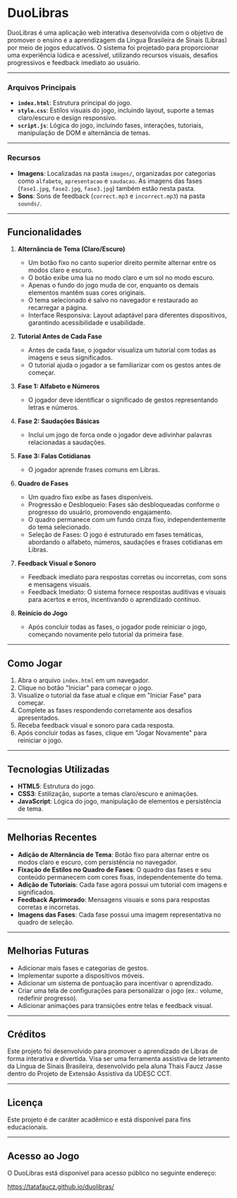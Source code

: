 # DuoLibras

DuoLibras é uma aplicação web interativa desenvolvida com o objetivo de promover o ensino e a aprendizagem da Língua Brasileira de Sinais (Libras) por meio de jogos educativos. O sistema foi projetado para proporcionar uma experiência lúdica e acessível, utilizando recursos visuais, desafios progressivos e feedback imediato ao usuário.

---

### Arquivos Principais

- **`index.html`**: Estrutura principal do jogo.
- **`style.css`**: Estilos visuais do jogo, incluindo layout, suporte a temas claro/escuro e design responsivo.
- **`script.js`**: Lógica do jogo, incluindo fases, interações, tutoriais, manipulação de DOM e alternância de temas.

---

### Recursos

- **Imagens**: Localizadas na pasta `images/`, organizadas por categorias como `alfabeto`, `apresentacao` e `saudacao`. As imagens das fases (`fase1.jpg`, `fase2.jpg`, `fase3.jpg`) também estão nesta pasta.
- **Sons**: Sons de feedback (`correct.mp3` e `incorrect.mp3`) na pasta `sounds/`.

---

## Funcionalidades

1. **Alternância de Tema (Claro/Escuro)**

   - Um botão fixo no canto superior direito permite alternar entre os modos claro e escuro.
   - O botão exibe uma lua no modo claro e um sol no modo escuro.
   - Apenas o fundo do jogo muda de cor, enquanto os demais elementos mantêm suas cores originais.
   - O tema selecionado é salvo no navegador e restaurado ao recarregar a página.
   - Interface Responsiva: Layout adaptável para diferentes dispositivos, garantindo acessibilidade e usabilidade.

2. **Tutorial Antes de Cada Fase**

   - Antes de cada fase, o jogador visualiza um tutorial com todas as imagens e seus significados.
   - O tutorial ajuda o jogador a se familiarizar com os gestos antes de começar.

3. **Fase 1: Alfabeto e Números**

   - O jogador deve identificar o significado de gestos representando letras e números.

4. **Fase 2: Saudações Básicas**

   - Inclui um jogo de forca onde o jogador deve adivinhar palavras relacionadas a saudações.

5. **Fase 3: Falas Cotidianas**

   - O jogador aprende frases comuns em Libras.

6. **Quadro de Fases**

   - Um quadro fixo exibe as fases disponíveis.
   - Progressão e Desbloqueio: Fases são desbloqueadas conforme o progresso do usuário, promovendo engajamento.
   - O quadro permanece com um fundo cinza fixo, independentemente do tema selecionado.
   - Seleção de Fases: O jogo é estruturado em fases temáticas, abordando o alfabeto, números, saudações e frases cotidianas em Libras.

7. **Feedback Visual e Sonoro**

   - Feedback imediato para respostas corretas ou incorretas, com sons e mensagens visuais.
   - Feedback Imediato: O sistema fornece respostas auditivas e visuais para acertos e erros, incentivando o aprendizado contínuo.

8. **Reinício do Jogo**

   - Após concluir todas as fases, o jogador pode reiniciar o jogo, começando novamente pelo tutorial da primeira fase.
  
---

## Como Jogar

1. Abra o arquivo `index.html` em um navegador.
2. Clique no botão "Iniciar" para começar o jogo.
3. Visualize o tutorial da fase atual e clique em "Iniciar Fase" para começar.
4. Complete as fases respondendo corretamente aos desafios apresentados.
5. Receba feedback visual e sonoro para cada resposta.
6. Após concluir todas as fases, clique em "Jogar Novamente" para reiniciar o jogo.

---

## Tecnologias Utilizadas

- **HTML5**: Estrutura do jogo.
- **CSS3**: Estilização, suporte a temas claro/escuro e animações.
- **JavaScript**: Lógica do jogo, manipulação de elementos e persistência de tema.

---

## Melhorias Recentes

- **Adição de Alternância de Tema**: Botão fixo para alternar entre os modos claro e escuro, com persistência no navegador.
- **Fixação de Estilos no Quadro de Fases**: O quadro das fases e seu conteúdo permanecem com cores fixas, independentemente do tema.
- **Adição de Tutoriais**: Cada fase agora possui um tutorial com imagens e significados.
- **Feedback Aprimorado**: Mensagens visuais e sons para respostas corretas e incorretas.
- **Imagens das Fases**: Cada fase possui uma imagem representativa no quadro de seleção.

---

## Melhorias Futuras

- Adicionar mais fases e categorias de gestos.
- Implementar suporte a dispositivos móveis.
- Adicionar um sistema de pontuação para incentivar o aprendizado.
- Criar uma tela de configurações para personalizar o jogo (ex.: volume, redefinir progresso).
- Adicionar animações para transições entre telas e feedback visual.

---

## Créditos

Este projeto foi desenvolvido para promover o aprendizado de Libras de forma interativa e divertida. Visa ser uma ferramenta assistiva de letramento da Língua de Sinais Brasileira, desenvolvido pela aluna Thais Faucz Jasse dentro do Projeto de Extensão Assistiva da UDESC CCT.

---

## Licença

Este projeto é de caráter acadêmico e está disponível para fins educacionais.

---

## Acesso ao Jogo
O DuoLibras está disponível para acesso público no seguinte endereço:

https://tatafaucz.github.io/duolibras/

